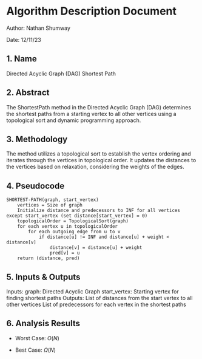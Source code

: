 # Algorithm Description Document

Author: Nathan Shumway  

Date: 12/11/23

## 1. Name
Directed Acyclic Graph (DAG) Shortest Path

## 2. Abstract
The ShortestPath method in the Directed Acyclic Graph (DAG) determines the shortest paths from a starting vertex to all other vertices using a topological sort and dynamic programming approach.
## 3. Methodology
The method utilizes a topological sort to establish the vertex ordering and iterates through the vertices in topological order. It updates the distances to the vertices based on relaxation, considering the weights of the edges.
## 4. Pseudocode

```
SHORTEST-PATH(graph, start_vertex)
    vertices = Size of graph
    Initialize distance and predecessors to INF for all vertices except start_vertex (set distance[start_vertex] = 0)
    topologicalOrder = TopologicalSort(graph)
    for each vertex u in topologicalOrder
        for each outgoing edge from u to v
            if distance[u] != INF and distance[u] + weight < distance[v]
                distance[v] = distance[u] + weight
                pred[v] = u
    return (distance, pred)
```

## 5. Inputs & Outputs

Inputs:
graph: Directed Acyclic Graph
start_vertex: Starting vertex for finding shortest paths
Outputs:
List of distances from the start vertex to all other vertices
List of predecessors for each vertex in the shortest paths
## 6. Analysis Results

* Worst Case: $O(N)$

* Best Case: $\Omega(N)$

